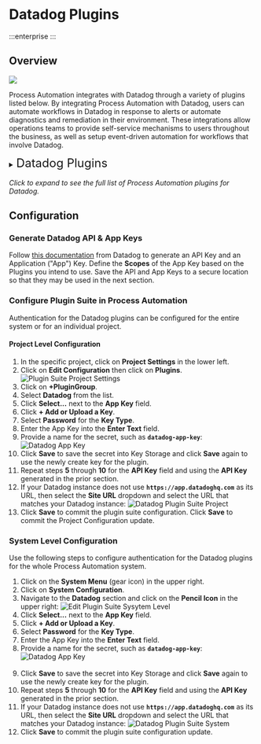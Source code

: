 # Datadog Plugins

:::enterprise
:::

## Overview 
![](@assets/img/datadog-icon.png)

Process Automation integrates with Datadog through a variety of plugins listed below.
By integrating Process Automation with Datadog, users can automate workflows in Datadog in response to alerts or automate diagnostics and remediation in their environment. 
These integrations allow operations teams to provide self-service mechanisms to users throughout the business, as well as setup event-driven automation for workflows that involve Datadog.

<details><summary> <font size="5">Datadog Plugins</font>
</summary>

|Plugin Name| Plugin Type| Description|
|:---------------------------------------------------------|:---------------------------------------------------------:|:---------------------------------------------------------|
|[**Mute Host**](/manual/node-steps/datadog.html#mute-host)|Node Step|Mute a specific host as a step in a workflow.|
|[**Unmute Host**](/manual/node-steps/datadog.html#unmute-host)|Node Step|Unmute a specific host as a step in a workflow.|
|[**Send Event**](/manual/workflow-steps/datadog.html#datadog-send-event)|Job Step|Send an event, such as an alert, to Datadog.|
|[**Create Incident**](/manual/workflow-steps/datadog.html#datadog-incidents-create-incident)|Job Step|Create an incident and Datadog.|
|[**Update Incident Status**](/manual/workflow-steps/datadog.html#datadog-incidents-update-status)|Job Step|Update the status of an incident in Datadog.|
|[**Update Incident State**](/manual/workflow-steps/datadog.html#datadog-incidents-update-state)|Job Step|Update the state of the incident in Datadog.|
|[**Add Incident Task**](/manual/workflow-steps/datadog.html#datadog-incidents-add-task)|Job Step|Add a task to a Datadog incident.|
|[**Complete Incident Task**](/manual/workflow-steps/datadog.html#datadog-incidents-complete-task)|Job Step|Complete a task in a Datadog incident.|
|[**Datadog Node Source**](/manual/projects/resource-model-sources/datadog)|Node Source|Retrieve nodes from Datadog and populate the Node Inventory.|
|[**Datadog Health Check**](/manual/healthcheckplugins/datadog)|Health Check|Update the status of nodes according to their status in Datadog.|
|[**Notification Send Event**](/manual/notifications/datadog)|Notification|Send and event to Datadog in response to Job behavior.|
|[**Datadog Webhook**](/manual/webhooks/datadog-run-job)|Webhook|Automatically run jobs in response to webhooks sent from Datadog.|
</details>
<br>
<em>Click to expand to see the full list of Process Automation plugins for Datadog.</em>

## Configuration

### Generate Datadog API & App Keys

Follow [this documentation](https://docs.datadoghq.com/account_management/api-app-keys/) from Datadog to generate an API Key and an Application ("App") Key. 
Define the **Scopes** of the App Key based on the Plugins you intend to use.  Save the API and App Keys to a secure location so that they may be used in the next section.

### Configure Plugin Suite in Process Automation

Authentication for the Datadog plugins can be configured for the entire system or for an individual project.

#### Project Level Configuration

1. In the specific project, click on **Project Settings** in the lower left.
2. Click on **Edit Configuration** then click on **Plugins**.
   ![Plugin Suite Project Settings](@assets/img/plugin-groups-project-settings.png)<br>
3. Click on **+PluginGroup**.
4. Select **Datadog** from the list.
5. Click **Select...** next to the **App Key** field.
6. Click **+ Add or Upload a Key**.
7. Select **Password** for the **Key Type**.
8. Enter the App Key into the **Enter Text** field.
9. Provide a name for the secret, such as **`datadog-app-key`**:
    ![Datadog App Key](@assets/img/datadog-app-key.png)
10. Click **Save** to save the secret into Key Storage and click **Save** again to use the newly create key for the plugin.
11. Repeat steps **5** through **10** for the **API Key** field and using the **API Key** generated in the prior section.
12. If your Datadog instance does not use **`https://app.datadoghq.com`** as its URL, then select the **Site URL** dropdown and select the URL that matches your Datadog instance:
    ![Datadog Plugin Suite Project](@assets/img/datadog-plugin-suite-project.png)
13. Click **Save** to commit the plugin suite configuration. Click **Save** to commit the Project Configuration update.

### System Level Configuration

Use the following steps to configure authentication for the Datadog plugins for the whole Process Automation system.

1. Click on the **System Menu** (gear icon) in the upper right.
2. Click on **System Configuration**.
3. Navigate to the **Datadog** section and click on the **Pencil Icon** in the upper right:
   ![Edit Plugin Suite Sysytem Level](@assets/img/datadog-edit-system-plugin-suite.png)
4. Click **Select...** next to the **App Key** field.
5. Click **+ Add or Upload a Key**.
6. Select **Password** for the **Key Type**.
7. Enter the App Key into the **Enter Text** field.
8. Provide a name for the secret, such as **`datadog-app-key`**:
   ![Datadog App Key](@assets/img/datadog-app-key.png)<br><br>
9. Click **Save** to save the secret into Key Storage and click **Save** again to use the newly create key for the plugin.
10. Repeat steps **5** through **10** for the **API Key** field and using the **API Key** generated in the prior section.
11. If your Datadog instance does not use **`https://app.datadoghq.com`** as its URL, then select the **Site URL** dropdown and select the URL that matches your Datadog instance:
    ![Datadog Plugin Suite System](@assets/img/datadog-system-plugin-suite.png)
12. Click **Save** to commit the plugin suite configuration update.